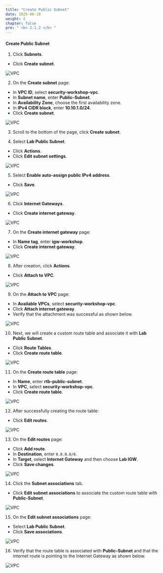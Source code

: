 ```yaml
---
title: "Create Public Subnet"
date: 2025-06-18
weight: 2
chapter: false
pre: " <b> 2.1.2 </b> "
---
```


#### Create Public Subnet

1. Click **Subnets**.  
  + Click **Create subnet**.

![VPC](/images/2.prerequisite/image2.2.12.png)

2. On the **Create subnet** page:  
  + In **VPC ID**, select **security-workshop-vpc**.  
  + In **Subnet name**, enter **Public-Subnet**.  
  + In **Availability Zone**, choose the first availability zone.  
  + In **IPv4 CIDR block**, enter **10.10.1.0/24**.  
  + Click **Create subnet**.  

![VPC](/images/2.prerequisite/image2.2.13.png)

3. Scroll to the bottom of the page, click **Create subnet**.

4. Select **Lab Public Subnet**.  
  + Click **Actions**.  
  + Click **Edit subnet settings**.  

![VPC](/images/2.prerequisite/image2.2.14.png)

5. Select **Enable auto-assign public IPv4 address**.  
  + Click **Save**.  

![VPC](/images/2.prerequisite/image2.2.15.png)

6. Click **Internet Gateways**.  
  + Click **Create internet gateway**.  

![VPC](/images/2.prerequisite/image2.2.16.png)

7. On the **Create internet gateway** page:  
  + In **Name tag**, enter **igw-workshop**.  
  + Click **Create internet gateway**.  

![VPC](/images/2.prerequisite/image2.2.17.png)

8. After creation, click **Actions**.  
  + Click **Attach to VPC**.  

![VPC](/images/2.prerequisite/image2.2.18.png)

9. On the **Attach to VPC** page:  
  + In **Available VPCs**, select **security-workshop-vpc**.  
  + Click **Attach internet gateway**.  
  + Verify that the attachment was successful as shown below.  

![VPC](/images/2.prerequisite/image2.2.19.png)

10. Next, we will create a custom route table and associate it with **Lab Public Subnet**.  
  + Click **Route Tables**.  
  + Click **Create route table**.  

![VPC](/images/2.prerequisite/image2.2.20.png)

11. On the **Create route table** page:  
  + In **Name**, enter **rtb-public-subnet**.  
  + In **VPC**, select **security-workshop-vpc**.  
  + Click **Create route table**.  

![VPC](/images/2.prerequisite/image2.2.21.png)

12. After successfully creating the route table:  
  + Click **Edit routes**.  

![VPC](/images/2.prerequisite/image2.2.22.png)

13. On the **Edit routes** page:  
  + Click **Add route**.  
  + In **Destination**, enter `0.0.0.0/0`.  
  + In **Target**, select **Internet Gateway** and then choose **Lab IGW**.  
  + Click **Save changes**.  

![VPC](/images/2.prerequisite/image2.2.23.png)

14. Click the **Subnet associations** tab.  
  + Click **Edit subnet associations** to associate the custom route table with **Public-Subnet**.  

![VPC](/images/2.prerequisite/image2.2.24.png)

15. On the **Edit subnet associations** page:  
  + Select **Lab Public Subnet**.  
  + Click **Save associations**.  

![VPC](/images/2.prerequisite/image2.2.25.png)

16. Verify that the route table is associated with **Public-Subnet** and that the internet route is pointing to the Internet Gateway as shown below.  

![VPC](/images/2.prerequisite/image2.2.26.png)
